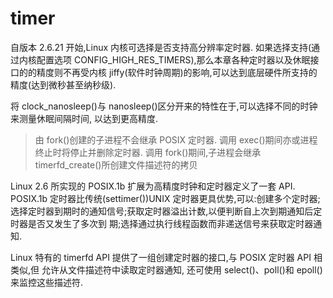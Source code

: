 # timer
自版本 2.6.21 开始,Linux 内核可选择是否支持高分辨率定时器. 如果选择支持(通过内核配置选项 CONFIG_HIGH_RES_TIMERS),那么本章各种定时器以及休眠接口的的精度则不再受内核 jiffy(软件时钟周期)的影响,可以达到底层硬件所支持的精度(达到微秒甚至纳秒级).

将 clock_nanosleep()与 nanosleep()区分开来的特性在于,可以选择不同的时钟来测量休眠间隔时间, 以达到更高精度.

> 由 fork()创建的子进程不会继承 POSIX 定时器. 调用 exec()期间亦或进程终止时将停止并删除定时器.
> 调用 fork()期间,子进程会继承 timerfd_create()所创建文件描述符的拷贝

Linux 2.6 所实现的 POSIX.1b 扩展为高精度时钟和定时器定义了一套 API. POSIX.1b 定时器比传统(settimer())UNIX 定时器更具优势,可以:创建多个定时器;选择定时器到期时的通知信号;获取定时器溢出计数,以便判断自上次到期通知后定时器是否又发生了多次到
期;选择通过执行线程函数而非递送信号来获取定时器通知.

Linux 特有的 timerfd API 提供了一组创建定时器的接口,与 POSIX 定时器 API 相类似,但
允许从文件描述符中读取定时器通知, 还可使用 select()、poll()和 epoll()来监控这些描述符.
